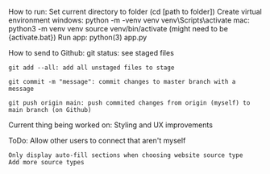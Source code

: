 How to run:
    Set current directory to folder (cd [path to folder])
    Create virtual environment
        windows: 
            python -m -venv venv
            venv\Scripts\activate
        mac:
            python3 -m venv venv
            source venv/bin/activate (might need to be {activate.bat})
    Run app:
        python(3) app.py

How to send to Github:
    git status: see staged files

    git add --all: add all unstaged files to stage

    git commit -m "message": commit changes to master branch with a message

    git push origin main: push commited changes from origin (myself) to main branch (on Github)

Current thing being worked on: 
    Styling and UX improvements

ToDo:
    Allow other users to connect that aren't myself

    Only display auto-fill sections when choosing website source type
    Add more source types

